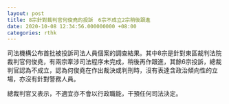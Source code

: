 ```yaml
---
layout: post
title: 8宗針對裁判官何俊堯的投訴　6宗不成立2宗稍後跟進
date: 2020-10-08 12:34:56.000000000 +08:00
categories: rthk
---
```


司法機構公布首批被投訴司法人員個案的調查結果。其中8宗是針對東區裁判法院裁判官何俊堯，有兩宗牽涉司法程序未完成，稍後再作跟進，其餘6宗投訴，總裁判官認為不成立，認為何俊堯在作出裁決或判刑時，沒有表達含政治傾向性的立場，亦沒有針對警務人員。

總裁判官又表示，不適宜亦不會以行政職能，干預任何司法決定。

